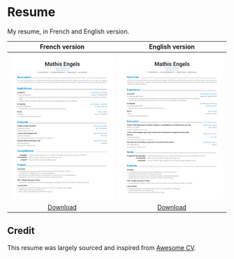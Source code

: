 # Resume
My resume, in French and English version.

| French version | English version |
|:---:|:---:|
| [![French resume](./Resume-FR.png)](./Resume-FR.pdf) | [![English resume](./Resume-EN.png)](./Resume-EN.pdf) |
| [Download](./Resume-FR.pdf) | [Download](./Resume-EN.pdf) |

## Credit 
This resume was largely sourced and inspired from [Awesome CV](https://github.com/posquit0/Awesome-CV).